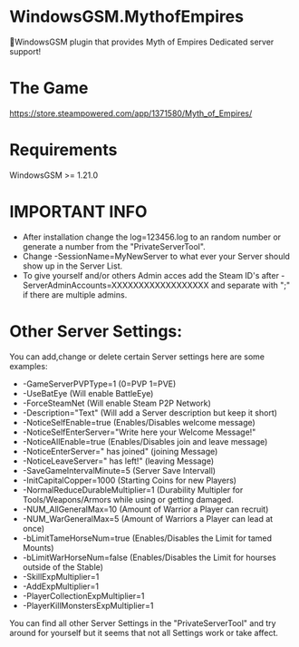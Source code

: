 # WindowsGSM.MythofEmpires
🧩WindowsGSM plugin that provides Myth of Empires Dedicated server support!

# The Game
https://store.steampowered.com/app/1371580/Myth_of_Empires/

# Requirements
WindowsGSM >= 1.21.0

# IMPORTANT INFO
- After installation change the log=123456.log to an random number or generate a number from the "PrivateServerTool".
- Change -SessionName=MyNewServer to what ever your Server should show up in the Server List.
- To give yourself and/or others Admin acces add the Steam ID's after -ServerAdminAccounts=XXXXXXXXXXXXXXXXXX and separate with ";" if there are multiple admins.

# Other Server Settings:
You can add,change or delete certain Server settings here are some examples:
- -GameServerPVPType=1 (0=PVP 1=PVE)
- -UseBatEye (Will enable BattleEye)
- -ForceSteamNet (Will enable Steam P2P Network)
- -Description="Text" (Will add a Server description but keep it short)
- -NoticeSelfEnable=true (Enables/Disables welcome message)
- -NoticeSelfEnterServer="Write here your Welcome Message!"
- -NoticeAllEnable=true (Enables/Disables join and leave message)
- -NoticeEnterServer=" has joined" (joining Message)
- -NoticeLeaveServer=" has left!" (leaving Message)
- -SaveGameIntervalMinute=5 (Server Save Intervall)
- -InitCapitalCopper=1000 (Starting Coins for new Players)
- -NormalReduceDurableMultiplier=1 (Durability Multipler for Tools/Weapons/Armors while using or getting damaged.
- -NUM_AllGeneralMax=10 (Amount of Warrior a Player can recruit)
- -NUM_WarGeneralMax=5 (Amount of Warriors a Player can lead at once)
- -bLimitTameHorseNum=true (Enables/Disables the Limit for tamed Mounts)
- -bLimitWarHorseNum=false (Enables/Disables the Limit for hourses outside of the Stable)
- -SkillExpMultiplier=1
- -AddExpMultiplier=1
- -PlayerCollectionExpMultiplier=1
- -PlayerKillMonstersExpMultiplier=1

You can find all other Server Settings in the "PrivateServerTool" and try around for yourself but it seems that not all Settings work or take affect.
